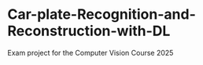# Car-plate-Recognition-and-Reconstruction-with-DL
Exam project for the Computer Vision Course 2025
